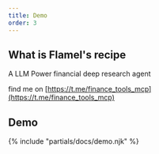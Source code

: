 ```yaml
---
title: Demo
order: 3
---
```

## What is Flamel's recipe

A LLM Power financial deep research agent

find me on [https://t.me/finance_tools_mcp](https://t.me/finance_tools_mcp)

## Demo

{% include "partials/docs/demo.njk" %}